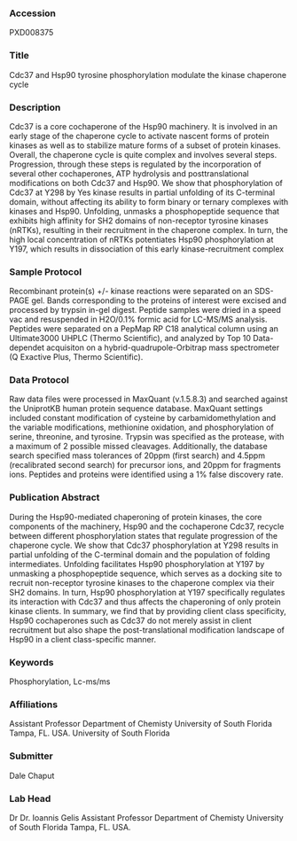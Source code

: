 ### Accession
PXD008375

### Title
Cdc37 and Hsp90 tyrosine phosphorylation modulate the kinase chaperone cycle

### Description
Cdc37 is a core cochaperone of the Hsp90 machinery. It is involved in an early stage of the chaperone cycle to activate nascent forms of protein kinases as well as to stabilize mature forms of a subset of protein kinases. Overall, the chaperone cycle is quite complex and involves several steps. Progression, through these steps is regulated by the incorporation of several other cochaperones, ATP hydrolysis and posttranslational modifications on both Cdc37 and Hsp90. We show that phosphorylation of Cdc37 at Y298 by Yes kinase results in partial unfolding of its C-terminal domain, without affecting its ability to form binary or ternary complexes with kinases and Hsp90. Unfolding, unmasks a phosphopeptide sequence that exhibits high affinity for SH2 domains of non-receptor tyrosine kinases (nRTKs), resulting in their recruitment in the chaperone complex. In turn, the high local concentration of nRTKs potentiates Hsp90 phosphorylation at Y197, which results in dissociation of this early kinase-recruitment complex

### Sample Protocol
Recombinant protein(s) +/- kinase reactions were separated on an SDS-PAGE gel.  Bands corresponding to the proteins of interest were excised and processed by trypsin in-gel digest. Peptide samples were dried in a speed vac and resuspended in H2O/0.1% formic acid for LC-MS/MS analysis.  Peptides were separated on a PepMap RP C18 analytical column using an Ultimate3000 UHPLC (Thermo Scientific), and analyzed by Top 10 Data-dependet acquisiton on a hybrid-quadrupole-Orbitrap mass spectrometer (Q Exactive Plus, Thermo Scientific).

### Data Protocol
Raw data files were processed in MaxQuant (v.1.5.8.3) and searched against the UniprotKB human protein sequence database.  MaxQuant settings included constant modification of cysteine by carbamidomethylation and the variable modifications, methionine oxidation, and phosphorylation of serine, threonine, and tyrosine.  Trypsin was specified as the protease, with a maximum of 2 possible missed cleavages. Additionally, the database search specified mass tolerances of 20ppm (first search) and 4.5ppm (recalibrated second search)  for precursor ions, and 20ppm for fragments ions.  Peptides and proteins were identified using a 1% false discovery rate.

### Publication Abstract
During the Hsp90-mediated chaperoning of protein kinases, the core components of the machinery, Hsp90 and the cochaperone Cdc37, recycle between different phosphorylation states that regulate progression of the chaperone cycle. We show that Cdc37 phosphorylation at Y298 results in partial unfolding of the C-terminal domain and the population of folding intermediates. Unfolding facilitates Hsp90 phosphorylation at Y197 by unmasking a phosphopeptide sequence, which serves as a docking site to recruit non-receptor tyrosine kinases to the chaperone complex via their SH2 domains. In turn, Hsp90 phosphorylation at Y197 specifically regulates its interaction with Cdc37 and thus affects the chaperoning of only protein kinase clients. In summary, we find that by providing client class specificity, Hsp90 cochaperones such as Cdc37 do not merely assist in client recruitment but also shape the post-translational modification landscape of Hsp90 in a client class-specific manner.

### Keywords
Phosphorylation, Lc-ms/ms

### Affiliations
Assistant Professor Department of Chemisty University of South Florida Tampa, FL. USA.
University of South Florida

### Submitter
Dale Chaput

### Lab Head
Dr Dr. Ioannis Gelis
Assistant Professor Department of Chemisty University of South Florida Tampa, FL. USA.


